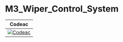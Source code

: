 # M3_Wiper_Control_System

|Codeac|
---|
|[![Codeac](https://static.codeac.io/badges/2-491507850.svg "Codeac")](https://app.codeac.io/github/LJayanth916/M3_Wiper_Control_System)|
